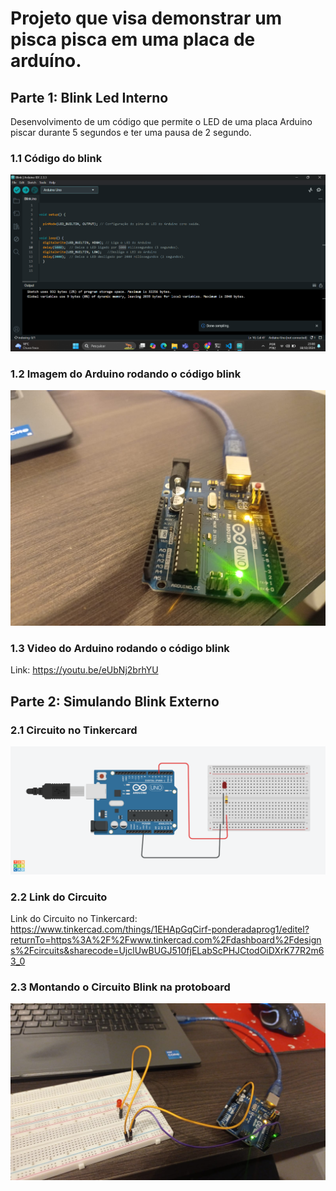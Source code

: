 # Projeto que visa demonstrar um pisca pisca em uma placa de arduíno.

## Parte 1: Blink Led Interno

Desenvolvimento de um código que permite o LED de uma placa Arduino piscar durante 5 segundos e ter uma pausa de 2 segundo.

### 1.1 Código do blink
<img src="CapturaCodigo.png" alt="Captura de tela do código do blink" />



### 1.2 Imagem do Arduino rodando o código blink
<img src="Arduino.jpeg" alt="Foto do Arduino rodando o código blink"/>


### 1.3 Video do Arduino rodando o código blink
Link: https://youtu.be/eUbNj2brhYU

## Parte 2: Simulando Blink Externo

### 2.1 Circuito no Tinkercard
<img src= "Protoboard_Tinkercard.png" alt =  "Imagem Representativa do circuito do projeto" />

### 2.2 Link do Circuito

Link do Circuito no Tinkercard: https://www.tinkercad.com/things/1EHApGqCirf-ponderadaprog1/editel?returnTo=https%3A%2F%2Fwww.tinkercad.com%2Fdashboard%2Fdesigns%2Fcircuits&sharecode=UjclUwBUGJ510fjELabScPHJCtodOiDXrK77R2m63_0 

### 2.3 Montando o Circuito Blink na protoboard
<img src= "ProtoboardBlink.jpeg">


